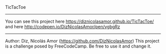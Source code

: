 TicTacToe
- - - - - - 
You can see this project here https://diznicolasamor.github.io/TicTacToe/ and here http://codepen.io/DizNicolasAmor/pen/vgbgRz
- - - - - - 
Author: Diz, Nicolás Amor (https://github.com/DizNicolasAmor) This project is a challenge posed by FreeCodeCamp. Be free to use it and change it.
